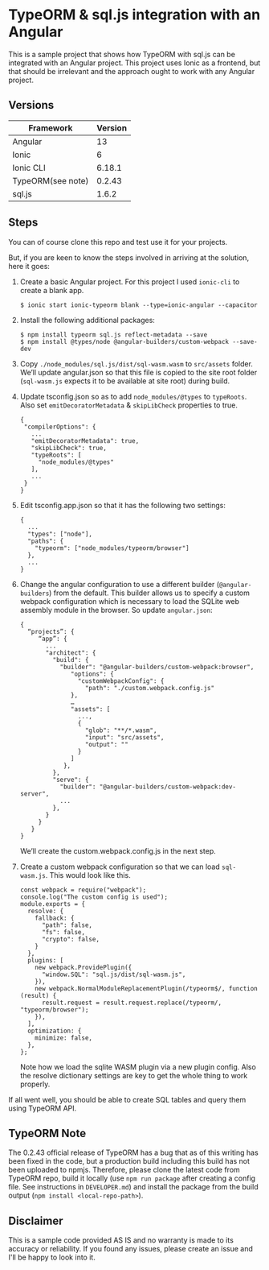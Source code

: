 # TypeORM & sql.js integration with an Angular

This is a sample project that shows how TypeORM with sql.js can be integrated with an Angular project. This project uses Ionic as a frontend, but that should be irrelevant and the approach ought to work with any Angular project.

## Versions
| Framework | Version |
| ---       | ---      |
| Angular   | 13       |
| Ionic     | 6        |
| Ionic CLI |  6.18.1 |
| TypeORM(see note)   | 0.2.43 |
| sql.js    | 1.6.2 |


## Steps
You can of course clone this repo and test use it for your projects.

But, if you are keen to know the steps involved in arriving at the solution, here it goes:

1. Create a basic Angular project. For this project I used `ionic-cli` to create a blank app.
   
   ```
   $ ionic start ionic-typeorm blank --type=ionic-angular --capacitor

2. Install the following additional packages:

   ```
   $ npm install typeorm sql.js reflect-metadata --save
   $ npm install @types/node @angular-builders/custom-webpack --save-dev
   ```
3. Copy `./node_modules/sql.js/dist/sql-wasm.wasm` to `src/assets` folder. We’ll update angular.json so that this file is copied to the site root folder (`sql-wasm.js` expects it to be available at site root) during build.
4. Update tsconfig.json so as to add `node_modules/@types` to `typeRoots`. Also set `emitDecoratorMetadata` & `skipLibCheck` properties to true.
      ```
      {
       "compilerOptions": {
         ...
         "emitDecoratorMetadata": true,
         "skipLibCheck": true,
         "typeRoots": [
           "node_modules/@types"
         ],
         ...
       }
      }
      ```
5. Edit tsconfig.app.json so that it has the following two settings:
      ```
      {
        ...
        "types": ["node"],
        "paths": {
          "typeorm": ["node_modules/typeorm/browser"]
        },
        ...
      }
      ```
6. Change the angular configuration to use a different builder (`@angular-builders`) from the default. This builder allows us to specify a custom webpack configuration which is necessary to load the SQLite web assembly module in the browser. So update `angular.json`:

   ```
   {
     “projects”: {
        “app”: {
          ...
          "architect": {
            "build": {
              "builder": "@angular-builders/custom-webpack:browser",
                 "options": {
                   "customWebpackConfig": {
                     "path": "./custom.webpack.config.js"
                 },
                 …
                 "assets": [
                   ...,
                   {
                     "glob": "**/*.wasm",
                     "input": "src/assets",
                     "output": ""
                   }
                 ]
               },
            },
            "serve": {
              "builder": "@angular-builders/custom-webpack:dev-server",
              ...
            },
          }
        }
      }
   }
   ```
	We’ll create the custom.webpack.config.js in the next step.
7. Create a custom webpack configuration so that we can load `sql-wasm.js`. This would look like this.

   ```
   const webpack = require("webpack");
   console.log("The custom config is used");
   module.exports = {
     resolve: {
       fallback: {
         "path": false,
         "fs": false,
         "crypto": false,
       }
     },
     plugins: [
       new webpack.ProvidePlugin({
         "window.SQL": "sql.js/dist/sql-wasm.js",
       }),
       new webpack.NormalModuleReplacementPlugin(/typeorm$/, function (result) {
         result.request = result.request.replace(/typeorm/, "typeorm/browser");
       }),
     ],
     optimization: {
       minimize: false,
     },
   };
   ```

   Note how we load the sqlite WASM plugin via a new plugin config. Also the resolve dictionary settings are key to get the whole thing to work properly.


If all went well, you should be able to create SQL tables and query them using TypeORM API.

## TypeORM Note
The 0.2.43 official release of TypeORM has a bug that as of this writing has been fixed in the code, but a production build including this build has not been uploaded to npmjs. Therefore, please clone the latest code from TypeORM repo, build it locally (use `npm run package` after creating a config file. See instructions in `DEVELOPER.md`) and install the package from the build output (`npm install <local-repo-path>`).


## Disclaimer
This is a sample code provided AS IS and no warranty is made to its accuracy or reliability. If you found any issues, please create an issue and I'll be happy to look into it.
